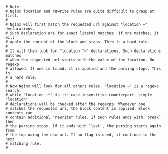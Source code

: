 	# Note:
	# Nginx location and rewrite rules are quite difficult to grasp at first.
	#
	# Nginx will first match the requested url against "location =" declarations.
	# Such declaration are for exact literal matches. If one matches, it will
	# apply the content of the block and stops. This is a hard rule.
	#
	# It will then look for "location ^~" declarations. Such declarations matches
	# when the requested url starts with the value of the location. No regexp
	# allowed. If one is found, it is applied and the parsing stops. This is
	# a hard rule.
	#
	# Now Nginx will look for all others rules. "location ~" is a regexp search,
	# while "location ~*" is its case-insensitive counterpart. simple "location"
	# declarations will be checked after the regexps. Whenever one
	# matches the requested url, the block content is applied. Block contents can
	# contain additional "rewrite" rules. If such rules ends with `break`, then
	# the parsing stops. If it ends with `last`, the parsing starts again from
	# the top using the new url. If no flag is used, it continue to the next
	# matching rule.
	# 

